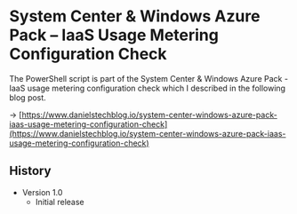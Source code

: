 # System Center & Windows Azure Pack – IaaS Usage Metering Configuration Check

The PowerShell script is part of the System Center & Windows Azure Pack - IaaS usage metering configuration check which I described in the following blog post.

-> [https://www.danielstechblog.io/system-center-windows-azure-pack-iaas-usage-metering-configuration-check](https://www.danielstechblog.io/system-center-windows-azure-pack-iaas-usage-metering-configuration-check)

## History

- Version 1.0
  - Initial release
